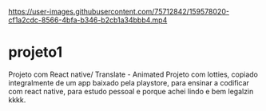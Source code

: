 

https://user-images.githubusercontent.com/75712842/159578020-cf1a2cdc-8566-4bfa-b346-b2cb1a34bbb4.mp4

# projeto1
Projeto com React native/ Translate - Animated
Projeto com lotties, copiado integralmente de um app baixado pela playstore, para ensinar a codificar com react native, para estudo pessoal e porque achei lindo e bem legalzin kkkk. 
